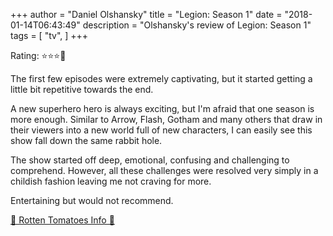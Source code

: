 +++
author = "Daniel Olshansky"
title = "Legion: Season 1"
date = "2018-01-14T06:43:49"
description = "Olshansky's review of Legion: Season 1"
tags = [
    "tv",
]
+++

Rating: ⭐⭐⭐🌟

The first few episodes were extremely captivating, but it started getting a little bit repetitive towards the end.

A new superhero hero is always exciting, but I'm afraid that one season is more enough. Similar to Arrow, Flash, Gotham and many others that draw in their viewers into a new world full of new characters, I can easily see this show fall down the same rabbit hole.

The show started off deep, emotional, confusing and challenging to comprehend. However, all these challenges were resolved very simply in a childish fashion leaving me not craving for more.

Entertaining but would not recommend.

[🍅 Rotten Tomatoes Info 🍅](https://www.rottentomatoes.com//tv/legion/s01)